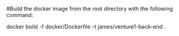 #Build the docker image from the root directory with the following command: 

docker build -f docker/Dockerfile -t james/venture1-back-end .
